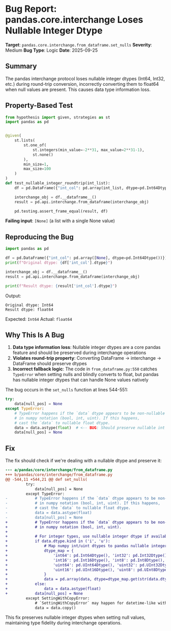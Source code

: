 # Bug Report: pandas.core.interchange Loses Nullable Integer Dtype

**Target**: `pandas.core.interchange.from_dataframe.set_nulls`
**Severity**: Medium
**Bug Type**: Logic
**Date**: 2025-09-25

## Summary

The pandas interchange protocol loses nullable integer dtypes (Int64, Int32, etc.) during round-trip conversion, incorrectly converting them to float64 when null values are present. This causes data type information loss.

## Property-Based Test

```python
from hypothesis import given, strategies as st
import pandas as pd


@given(
    st.lists(
        st.one_of(
            st.integers(min_value=-2**31, max_value=2**31-1),
            st.none()
        ),
        min_size=1,
        max_size=100
    )
)
def test_nullable_integer_roundtrip(int_list):
    df = pd.DataFrame({"int_col": pd.array(int_list, dtype=pd.Int64Dtype())})

    interchange_obj = df.__dataframe__()
    result = pd.api.interchange.from_dataframe(interchange_obj)

    pd.testing.assert_frame_equal(result, df)
```

**Failing input**: `[None]` (a list with a single None value)

## Reproducing the Bug

```python
import pandas as pd

df = pd.DataFrame({"int_col": pd.array([None], dtype=pd.Int64Dtype())})
print(f"Original dtype: {df['int_col'].dtype}")

interchange_obj = df.__dataframe__()
result = pd.api.interchange.from_dataframe(interchange_obj)

print(f"Result dtype: {result['int_col'].dtype}")
```

Output:
```
Original dtype: Int64
Result dtype: float64
```

Expected: `Int64`
Actual: `float64`

## Why This Is A Bug

1. **Data type information loss**: Nullable integer dtypes are a core pandas feature and should be preserved during interchange operations
2. **Violates round-trip property**: Converting DataFrame → interchange → DataFrame should preserve dtypes
3. **Incorrect fallback logic**: The code in `from_dataframe.py:550` catches `TypeError` when setting nulls and blindly converts to float, but pandas has nullable integer dtypes that can handle None values natively

The bug occurs in the `set_nulls` function at lines 544-551:

```python
try:
    data[null_pos] = None
except TypeError:
    # TypeError happens if the `data` dtype appears to be non-nullable
    # in numpy notation (bool, int, uint). If this happens,
    # cast the `data` to nullable float dtype.
    data = data.astype(float)  # <-- BUG: Should preserve nullable int dtypes
    data[null_pos] = None
```

## Fix

The fix should check if we're dealing with a nullable dtype and preserve it:

```diff
--- a/pandas/core/interchange/from_dataframe.py
+++ b/pandas/core/interchange/from_dataframe.py
@@ -544,11 +544,21 @@ def set_nulls(
         try:
             data[null_pos] = None
         except TypeError:
-            # TypeError happens if the `data` dtype appears to be non-nullable
-            # in numpy notation (bool, int, uint). If this happens,
-            # cast the `data` to nullable float dtype.
-            data = data.astype(float)
-            data[null_pos] = None
+            # TypeError happens if the `data` dtype appears to be non-nullable
+            # in numpy notation (bool, int, uint).
+
+            # For integer types, use nullable integer dtype if available
+            if data.dtype.kind in ('i', 'u'):
+                # Map numpy int/uint dtypes to pandas nullable integer dtypes
+                dtype_map = {
+                    'int64': pd.Int64Dtype(), 'int32': pd.Int32Dtype(),
+                    'int16': pd.Int16Dtype(), 'int8': pd.Int8Dtype(),
+                    'uint64': pd.UInt64Dtype(), 'uint32': pd.UInt32Dtype(),
+                    'uint16': pd.UInt16Dtype(), 'uint8': pd.UInt8Dtype(),
+                }
+                data = pd.array(data, dtype=dtype_map.get(str(data.dtype), pd.Int64Dtype()))
+            else:
+                data = data.astype(float)
+            data[null_pos] = None
         except SettingWithCopyError:
             # `SettingWithCopyError` may happen for datetime-like with missing values.
             data = data.copy()
```

This fix preserves nullable integer dtypes when setting null values, maintaining type fidelity during interchange operations.
